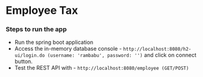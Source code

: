 # Employee Tax

### Steps to run the app

- Run the spring boot application
- Access the in-memory database console - ```http://localhost:8080/h2-ui/login.do (username: 'rambabu', password: '')``` and click on connect button.
- Test the REST API with - ```http://localhost:8080/employee (GET/POST)``` 
